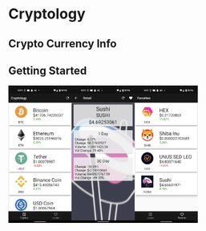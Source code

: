 # Cryptology
## Crypto Currency Info

## Getting Started

<img src="https://github.com/maydev99/cryptology/blob/master/flutter_01.png" width=25% height=25%><img src="https://github.com/maydev99/cryptology/blob/master/flutter_02.png" width=25% height=25%><img src="https://github.com/maydev99/cryptology/blob/master/flutter_03.png" width=25% height=25%>

